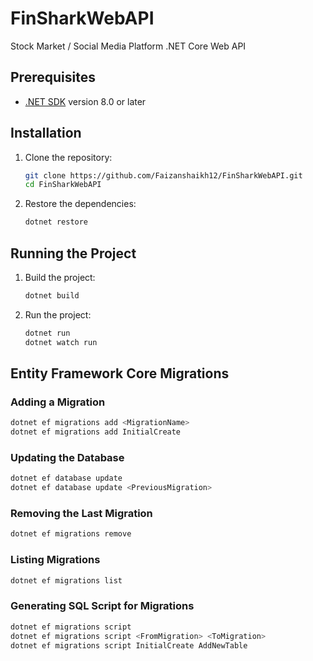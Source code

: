 # FinSharkWebAPI

Stock Market / Social Media Platform .NET Core Web API

## Prerequisites

- [.NET SDK](https://dotnet.microsoft.com/download) version 8.0 or later

## Installation

1. Clone the repository:
   ```sh
   git clone https://github.com/Faizanshaikh12/FinSharkWebAPI.git
   cd FinSharkWebAPI
   ```

2. Restore the dependencies:
   ```sh
   dotnet restore
   ```

## Running the Project

1. Build the project:
   ```sh
   dotnet build
   ```

2. Run the project:
   ```sh
   dotnet run
   dotnet watch run
   ```

## Entity Framework Core Migrations

### Adding a Migration

```sh
dotnet ef migrations add <MigrationName>
dotnet ef migrations add InitialCreate
```

### Updating the Database

```sh
dotnet ef database update
dotnet ef database update <PreviousMigration>
```

### Removing the Last Migration

```sh
dotnet ef migrations remove
```

### Listing Migrations

```sh
dotnet ef migrations list
```

### Generating SQL Script for Migrations

```sh
dotnet ef migrations script
dotnet ef migrations script <FromMigration> <ToMigration>
dotnet ef migrations script InitialCreate AddNewTable
```